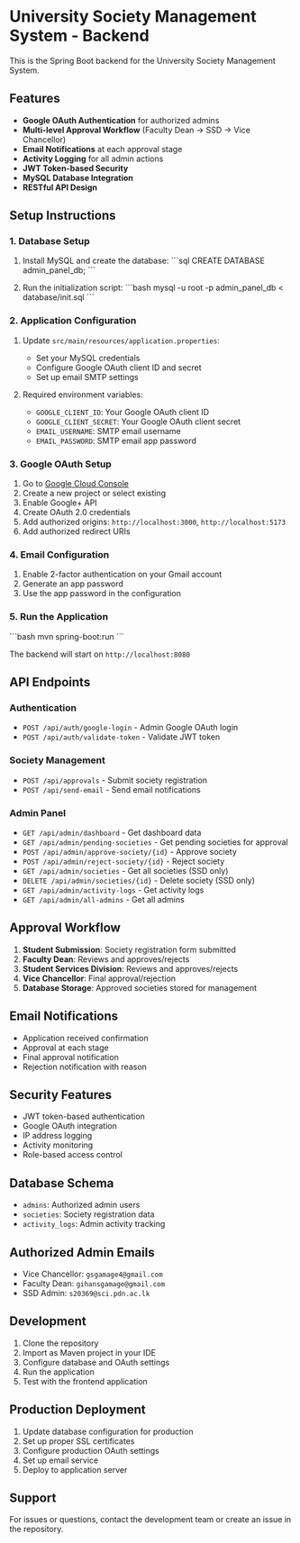# University Society Management System - Backend

This is the Spring Boot backend for the University Society Management System.

## Features

- **Google OAuth Authentication** for authorized admins
- **Multi-level Approval Workflow** (Faculty Dean → SSD → Vice Chancellor)
- **Email Notifications** at each approval stage
- **Activity Logging** for all admin actions
- **JWT Token-based Security**
- **MySQL Database Integration**
- **RESTful API Design**

## Setup Instructions

### 1. Database Setup

1. Install MySQL and create the database:
\`\`\`sql
CREATE DATABASE admin_panel_db;
\`\`\`

2. Run the initialization script:
\`\`\`bash
mysql -u root -p admin_panel_db < database/init.sql
\`\`\`

### 2. Application Configuration

1. Update `src/main/resources/application.properties`:
   - Set your MySQL credentials
   - Configure Google OAuth client ID and secret
   - Set up email SMTP settings

2. Required environment variables:
   - `GOOGLE_CLIENT_ID`: Your Google OAuth client ID
   - `GOOGLE_CLIENT_SECRET`: Your Google OAuth client secret
   - `EMAIL_USERNAME`: SMTP email username
   - `EMAIL_PASSWORD`: SMTP email app password

### 3. Google OAuth Setup

1. Go to [Google Cloud Console](https://console.cloud.google.com/)
2. Create a new project or select existing
3. Enable Google+ API
4. Create OAuth 2.0 credentials
5. Add authorized origins: `http://localhost:3000`, `http://localhost:5173`
6. Add authorized redirect URIs

### 4. Email Configuration

1. Enable 2-factor authentication on your Gmail account
2. Generate an app password
3. Use the app password in the configuration

### 5. Run the Application

\`\`\`bash
mvn spring-boot:run
\`\`\`

The backend will start on `http://localhost:8080`

## API Endpoints

### Authentication
- `POST /api/auth/google-login` - Admin Google OAuth login
- `POST /api/auth/validate-token` - Validate JWT token

### Society Management
- `POST /api/approvals` - Submit society registration
- `POST /api/send-email` - Send email notifications

### Admin Panel
- `GET /api/admin/dashboard` - Get dashboard data
- `GET /api/admin/pending-societies` - Get pending societies for approval
- `POST /api/admin/approve-society/{id}` - Approve society
- `POST /api/admin/reject-society/{id}` - Reject society
- `GET /api/admin/societies` - Get all societies (SSD only)
- `DELETE /api/admin/societies/{id}` - Delete society (SSD only)
- `GET /api/admin/activity-logs` - Get activity logs
- `GET /api/admin/all-admins` - Get all admins

## Approval Workflow

1. **Student Submission**: Society registration form submitted
2. **Faculty Dean**: Reviews and approves/rejects
3. **Student Services Division**: Reviews and approves/rejects
4. **Vice Chancellor**: Final approval/rejection
5. **Database Storage**: Approved societies stored for management

## Email Notifications

- Application received confirmation
- Approval at each stage
- Final approval notification
- Rejection notification with reason

## Security Features

- JWT token-based authentication
- Google OAuth integration
- IP address logging
- Activity monitoring
- Role-based access control

## Database Schema

- `admins`: Authorized admin users
- `societies`: Society registration data
- `activity_logs`: Admin activity tracking

## Authorized Admin Emails

- Vice Chancellor: `gsgamage4@gmail.com`
- Faculty Dean: `gihansgamage@gmail.com`
- SSD Admin: `s20369@sci.pdn.ac.lk`

## Development

1. Clone the repository
2. Import as Maven project in your IDE
3. Configure database and OAuth settings
4. Run the application
5. Test with the frontend application

## Production Deployment

1. Update database configuration for production
2. Set up proper SSL certificates
3. Configure production OAuth settings
4. Set up email service
5. Deploy to application server

## Support

For issues or questions, contact the development team or create an issue in the repository.
